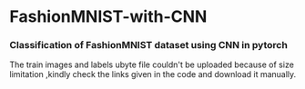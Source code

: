 # FashionMNIST-with-CNN

### Classification of FashionMNIST dataset using CNN in pytorch

The train images and labels ubyte file couldn't be uploaded because of size limitation ,kindly check the links given in the code and download it manually.
